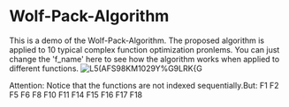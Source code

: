 # Wolf-Pack-Algorithm
This is a demo of the Wolf-Pack-Algorithm. The proposed algorithm is applied to 10 typical complex function optimization pronlems.
You can just change the 'f_name' here to see how the algorithm works when applied to different functions.
![L5(AFS98KM1029Y%G9LRK{G](https://user-images.githubusercontent.com/53145305/129564231-0b4e2d66-1dbe-48d9-948b-f8cd923d7cb4.png)

Attention:
Notice that the functions are not indexed sequentially.But:
F1 F2 F5 F6 F8 F10 F11 F14 F15 F16 F17 F18
